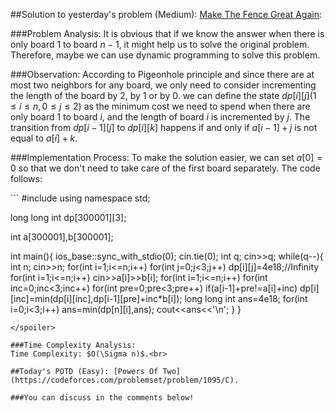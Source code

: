 ##Solution to yesterday's problem  (Medium): [Make The Fence Great Again](https://codeforces.com/contest/1221/problem/D):

###Problem Analysis:
It is obvious that if we know the answer when there is only board $1$ to board $n-1$, it might help us to solve the original problem. Therefore, maybe we can use dynamic programming to solve this problem.

###Observation:
According to Pigeonhole principle and since there are at most two neighbors for any board, we only need to consider incrementing the length of the board by 2, by 1 or by 0. we can define the state $dp[i][j]    (1 \leq i \leq n, 0 \leq j \leq 2)$ as the minimum cost we need to spend when there are only board $1$ to board $i$, and the length of board $i$ is incremented by $j$. The transition from $dp[i-1][j]$ to $dp[i][k]$ happens if and only if $a[i-1]+j$ is not equal to $a[i]+k$.

###Implementation Process:
To make the solution easier, we can set $a[0]=0$ so that we don't need to take care of the first board separately.
The code follows:

<spoiler summary="Code(C++)">
```
#include<iostream>
using namespace std;

long long int dp[300001][3];

int a[300001],b[300001];

int main(){
	ios_base::sync_with_stdio(0);
	cin.tie(0);
	int q;
	cin>>q;
	while(q--){
		int n;
		cin>>n;
		for(int i=1;i<=n;i++)
			for(int j=0;j<3;j++)
				dp[i][j]=4e18;//Infinity
		for(int i=1;i<=n;i++)
			cin>>a[i]>>b[i];
		for(int i=1;i<=n;i++)
			for(int inc=0;inc<3;inc++)
				for(int pre=0;pre<3;pre++)
					if(a[i-1]+pre!=a[i]+inc)
						dp[i][inc]=min(dp[i][inc],dp[i-1][pre]+inc*b[i]);
		long long int ans=4e18;
		for(int i=0;i<3;i++)
			ans=min(dp[n][i],ans);
		cout<<ans<<'\n';
	}
}
```
</spoiler>

###Time Complexity Analysis:
Time Complexity: $O(\Sigma n)$.<br>

##Today's POTD (Easy): [Powers Of Two](https://codeforces.com/problemset/problem/1095/C).

###You can discuss in the comments below!

